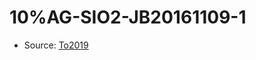 <a name="material" />

# 10%AG-SIO2-JB20161109-1
<script type="application/ld+json">
  {
    "@context": "https://schema.org/",
    "@type": "ChemicalSubstance",
    "http://purl.org/dc/terms/conformsTo":
      {
        "@type": "CreativeWork",
        "@id": "https://bioschemas.org/profiles/ChemicalSubstance/0.4-RELEASE/"
      },
    "@id": "https://egonw.github.io/nanowiki/nanowiki511.html#material",
    "name": "10%AG-SIO2-JB20161109-1",
    "sameAs": "http://127.0.0.1/mediawiki/index.php/Special:URIResolver/10-25AG-2DSIO2-2DJB20161109-2D1"
  }
</script>


* Source: [To2019](http://127.0.0.1/mediawiki/index.php/Special:URIResolver/To2019)
